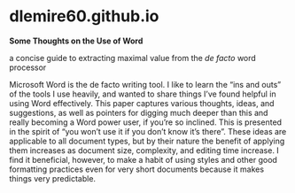 # dlemire60.github.io
**Some Thoughts on the Use of Word**

a concise guide to extracting maximal value from the _de facto_ word processor

Microsoft Word is the de facto writing tool. I like to learn the “ins and outs” of
the tools I use heavily, and wanted to share things I’ve found helpful in using Word 
effectively. This paper captures various thoughts, ideas, and suggestions, as well 
as pointers for digging much deeper than this and really becoming a Word power user, 
if you’re so inclined. This is presented in the spirit of “you won’t use it if you 
don’t know it’s there”. These ideas are applicable to all document types, but by 
their nature the benefit of applying them increases as document size, complexity, 
and editing time increase. I find it beneficial, however, to make a habit of using 
styles and other good formatting practices even for very short documents because it 
makes things very predictable.
